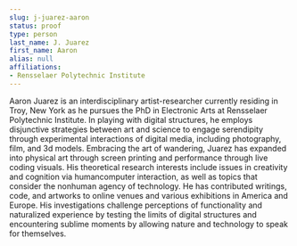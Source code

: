 ```yaml
---
slug: j-juarez-aaron
status: proof
type: person
last_name: J. Juarez
first_name: Aaron
alias: null
affiliations:
- Rensselaer Polytechnic Institute
---
```


Aaron Juarez is an interdisciplinary artist-researcher currently residing in Troy, New York as he pursues
the PhD in Electronic Arts at Rensselaer Polytechnic Institute. In playing with digital structures, he
employs disjunctive strategies between art and science to engage serendipity through experimental
interactions of digital media, including photography, film, and 3d models. Embracing the art of
wandering, Juarez has expanded into physical art through screen printing and performance through live
coding visuals. His theoretical research interests include issues in creativity and cognition via humancomputer interaction, as well as topics that consider the nonhuman agency of technology. He has
contributed writings, code, and artworks to online venues and various exhibitions in America and
Europe. His investigations challenge perceptions of functionality and naturalized experience by testing
the limits of digital structures and encountering sublime moments by allowing nature and technology to
speak for themselves.
